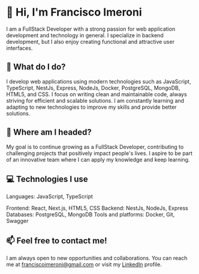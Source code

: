 # 👋 Hi, I'm Francisco Imeroni
I am a FullStack Developer with a strong passion for web application development and technology in general. I specialize in backend development, but I also enjoy creating functional and attractive user interfaces.

## 🚀 What do I do?
I develop web applications using modern technologies such as JavaScript, TypeScript, NestJs, Express, NodeJs, Docker, PostgreSQL, MongoDB, HTML5, and CSS.
I focus on writing clean and maintainable code, always striving for efficient and scalable solutions.
I am constantly learning and adapting to new technologies to improve my skills and provide better solutions.

## 🎯 Where am I headed?
My goal is to continue growing as a FullStack Developer, contributing to challenging projects that positively impact people's lives. I aspire to be part of an innovative team where I can apply my knowledge and keep learning.

## 💻 Technologies I use
Languages: JavaScript, TypeScript

Frontend: React, Next.js, HTML5, CSS
Backend: NestJs, NodeJs, Express
Databases: PostgreSQL, MongoDB
Tools and platforms: Docker, Git, Swagger

## 📫 Feel free to contact me!
I am always open to new opportunities and collaborations. You can reach me at franciscoimeroni@gmail.com or visit my [LinkedIn](https://www.linkedin.com/in/francisco-imeroni-010b77280/) profile.
